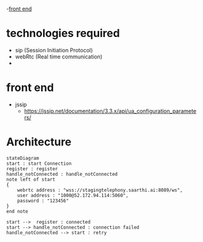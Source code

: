 -[front end](#front-end)

# technologies required

- sip (Session Initiation Protocol)
- webRtc (Real time communication)
-

# front end

- jssip
  - <https://jssip.net/documentation/3.3.x/api/ua_configuration_parameters/>

# Architecture

```mermaid
stateDiagram
start : start Connection
register : register
handle_notConnected : handle_notConnected
note left of start
{
    webrtc address : "wss://stagingtelephony.saarthi.ai:8089/ws",
    user address : "1000@52.172.94.114:5060",
    password : "123456"
}
end note

start -->  register : connected
start --> handle_notConnected : connection failed
handle_notConnected --> start : retry

```
